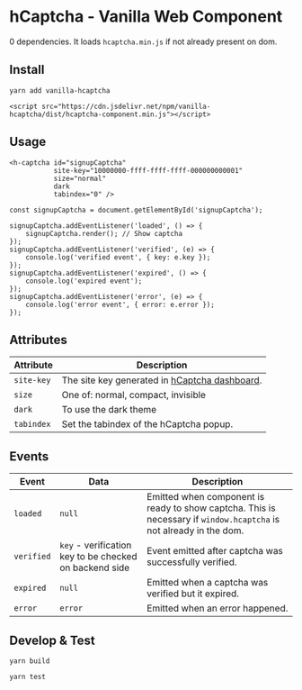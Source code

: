 # hCaptcha - Vanilla Web Component

0 dependencies. It loads `hcaptcha.min.js` if not already present on dom.

## Install
```
yarn add vanilla-hcaptcha
```
```
<script src="https://cdn.jsdelivr.net/npm/vanilla-hcaptcha/dist/hcaptcha-component.min.js"></script>
```

## Usage
```
<h-captcha id="signupCaptcha"
           site-key="10000000-ffff-ffff-ffff-000000000001"
           size="normal"
           dark
           tabindex="0" />

const signupCaptcha = document.getElementById('signupCaptcha');

signupCaptcha.addEventListener('loaded', () => {
    signupCaptcha.render(); // Show captcha
});
signupCaptcha.addEventListener('verified', (e) => {
    console.log('verified event', { key: e.key });
});
signupCaptcha.addEventListener('expired', () => {
    console.log('expired event');
});
signupCaptcha.addEventListener('error', (e) => {
    console.log('error event', { error: e.error });
});
```

## Attributes
|Attribute|Description|
|---|---|
|`site-key`|The site key generated in [hCaptcha dashboard](https://dashboard.hcaptcha.com).|
|`size`|One of: normal, compact, invisible|
|`dark`|To use the dark theme|
|`tabindex`|Set the tabindex of the hCaptcha popup.|


## Events

|Event|Data|Description|
|---|---|---|
|`loaded`|`null`|Emitted when component is ready to show captcha. This is necessary if `window.hcaptcha` is not already in the dom.|
|`verified`|`key` - verification key to be checked on backend side|Event emitted after captcha was successfully verified.|
|`expired`|`null`|Emitted when a captcha was verified but it expired.|
|`error`|`error`|Emitted when an error happened.|


## Develop & Test

```
yarn build
```

```
yarn test
```
